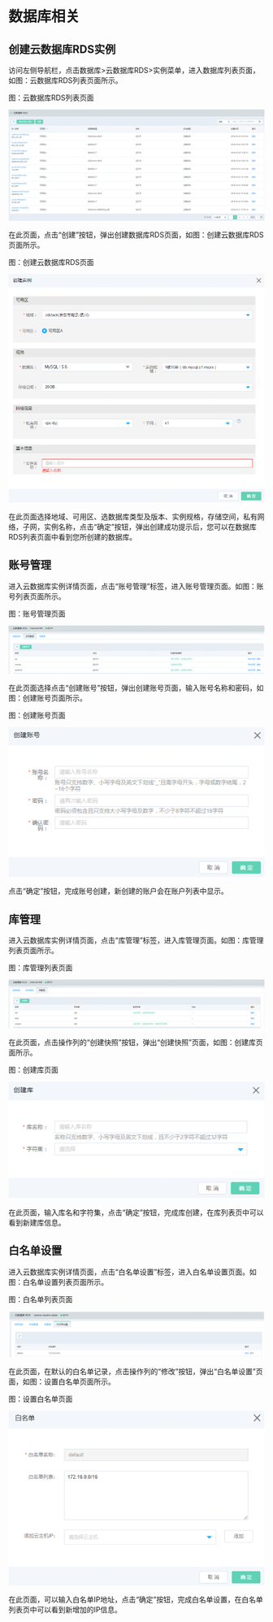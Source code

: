 # 数据库相关

## 创建云数据库RDS实例

访问左侧导航栏，点击数据库>云数据库RDS>实例菜单，进入数据库列表页面，如图：云数据库RDS列表页面所示。

图：云数据库RDS列表页面

![Associated-With-DB-1](../../../../image/JDFusion/Associated-With-DB-1.png)

在此页面，点击“创建”按钮，弹出创建数据库RDS页面，如图：创建云数据库RDS页面所示。

图：创建云数据库RDS页面

![Associated-With-DB-2](../../../../image/JDFusion/Associated-With-DB-2.png)

在此页面选择地域、可用区、选数据库类型及版本、实例规格，存储空间，私有网络，子网，实例名称，点击“确定”按钮，弹出创建成功提示后，您可以在数据库RDS列表页面中看到您所创建的数据库。

## 账号管理

进入云数据库实例详情页面，点击“账号管理”标签，进入账号管理页面。如图：账号列表页面所示。

图：账号管理页面

![Associated-With-DB-3](../../../../image/JDFusion/Associated-With-DB-3.png)

在此页面选择点击“创建账号”按钮，弹出创建账号页面，输入账号名称和密码，如图：创建账号页面所示。

图：创建账号页面

![Associated-With-DB-4](../../../../image/JDFusion/Associated-With-DB-4.png)

点击“确定”按钮，完成账号创建，新创建的账户会在账户列表中显示。

## 库管理

进入云数据库实例详情页面，点击“库管理”标签，进入库管理页面。如图：库管理列表页面所示。

图：库管理列表页面

![Associated-With-DB-5](../../../../image/JDFusion/Associated-With-DB-5.png)

在此页面，点击操作列的“创建快照”按钮，弹出“创建快照”页面，如图：创建库页面所示。

图：创建库页面

![Associated-With-DB-6](../../../../image/JDFusion/Associated-With-DB-6.png)

在此页面，输入库名和字符集，点击“确定”按钮，完成库创建，在库列表页中可以看到新建库信息。

## 白名单设置

进入云数据库实例详情页面，点击“白名单设置”标签，进入白名单设置页面。如图：白名单设置列表页面所示。

图：白名单列表页面

![Associated-With-DB-7](../../../../image/JDFusion/Associated-With-DB-7.png)

在此页面，在默认的白名单记录，点击操作列的“修改”按钮，弹出“白名单设置”页面，如图：设置白名单页面所示。

图：设置白名单页面

![Associated-With-DB-8](../../../../image/JDFusion/Associated-With-DB-8.png)

在此页面，可以输入白名单IP地址，点击“确定”按钮，完成白名单设置，在白名单列表页中可以看到新增加的IP信息。

